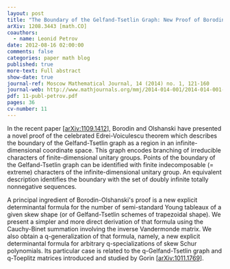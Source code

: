 ```yaml
---
layout: post
title: "The Boundary of the Gelfand-Tsetlin Graph: New Proof of Borodin-Olshanski's Formula, and its q-analogue"
arXiv: 1208.3443 [math.CO]
coauthors:
  - name: Leonid Petrov
date: 2012-08-16 02:00:00
comments: false
categories: paper math blog
published: true
more-text: Full abstract
show-date: true
journal-ref: Moscow Mathematical Journal, 14 (2014) no. 1, 121-160
journal-web: http://www.mathjournals.org/mmj/2014-014-001/2014-014-001-006.html
pdf: 11-publ-petrov.pdf
pages: 36
cv-number: 11
---
```


In the recent paper [<a href="https://arxiv.org/abs/1109.1412">arXiv:1109.1412</a>], Borodin and Olshanski have presented a
novel proof of the celebrated Edrei-Voiculescu theorem which describes the
boundary of the Gelfand-Tsetlin graph as a region in an infinite-dimensional
coordinate space.<!--more--> This graph encodes branching of irreducible characters of
finite-dimensional unitary groups. Points of the boundary of the
Gelfand-Tsetlin graph can be identified with finite indecomposable (= extreme)
characters of the infinite-dimensional unitary group. An equivalent description
identifies the boundary with the set of doubly infinite totally nonnegative
sequences.

A principal ingredient of Borodin-Olshanski's proof is a new explicit
determinantal formula for the number of semi-standard Young tableaux of a given
skew shape (or of Gelfand-Tsetlin schemes of trapezoidal shape). We present a
simpler and more direct derivation of that formula using the Cauchy-Binet
summation involving the inverse Vandermonde matrix. We also obtain a
q-generalization of that formula, namely, a new explicit determinantal formula
for arbitrary q-specializations of skew Schur polynomials. Its particular case
is related to the q-Gelfand-Tsetlin graph and q-Toeplitz matrices introduced
and studied by Gorin [<a href="https://arxiv.org/abs/1011.1769">arXiv:1011.1769</a>].

